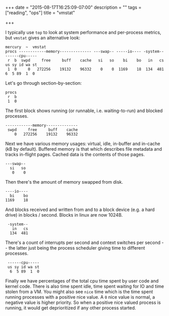 +++
date = "2015-08-17T16:25:09-07:00"
description = ""
tags = ["reading", "ops"]
title = "vmstat"

+++

I typically use `top` to look at system performance and per-process metrics,
but `vmstat` gives an alternative look:

<!--more-->

```shell
mercury  ~  vmstat
procs ------------memory-------------- ---swap-- -----io---- -system-- ------cpu-----
 r  b  swpd     free     buff    cache   si   so    bi    bo   in   cs us sy id wa st
 1  0     0   272256    19132    96332    0    0  1169    18  134  481  6  5 89  1  0
```

Let's go through section-by-section:

```shell
procs
 r  b
 1  0
```

The first block shows running (or runnable, i.e. waiting-to-run) and blocked processes.

```shell
------------memory--------------
 swpd     free     buff    cache
    0   272256    19132    96332
```

Next we have various memory usages: virtual, idle, in-buffer and in-cache (kB by default).
Buffered memory is that which describes file metadata and tracks in-flight pages.
Cached data is the contents of those pages.

```shell
---swap--
  si   so
   0    0
```

Then there's the amount of memory swapped from disk.

```shell
----io----
  bi    bo
1169    18
```

And blocks received and written from and to a block device (e.g. a hard drive)
in blocks / second.  Blocks in linux are now 1024B.

```shell
 -system--
   in   cs
  134  481
```

There's a count of interrupts per second and context switches per second --
the latter just being the process scheduler giving time to different processes.

```shell
 ------cpu-----
 us sy id wa st
  6  5 89  1  0
```

Finally we have percentages of the total cpu time spent by
user code and kernel code.  There is also time spent idle,
time spent waiting for IO and time stolen from a VM.
You might also see `nice` time
which is the time spent running processes with a positive nice value.
A `0` nice value is normal, a negative value is higher priority.
So when a positive nice valued process is running,
it would get deprioritized if any other process started.
